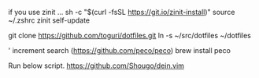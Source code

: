 if you use zinit ...
sh -c "$(curl -fsSL https://git.io/zinit-install)"
source ~/.zshrc
zinit self-update

git clone https://github.com/toguri/dotfiles.git
ln -s ~/src/dotfiles ~/dotfiles

' increment search (https://github.com/peco/peco)
brew install peco

Run below script.
https://github.com/Shougo/dein.vim
